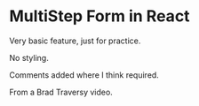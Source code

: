# MultiStep Form in React

Very basic feature, just for practice.

No styling.

Comments added where I think required.

From a Brad Traversy video.
